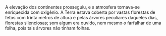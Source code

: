 ﻿A elevação dos continentes prosseguiu, e a atmosfera tornava-se enriquecida com oxigênio. A Terra estava coberta por vastas florestas de fetos com trinta metros de altura e pelas árvores peculiares daqueles dias, florestas silenciosas; som algum era ouvido, nem mesmo o farfalhar de uma folha, pois tais árvores não tinham folhas.